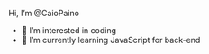   Hi, I’m @CaioPaino
- 👀 I’m interested in coding
- 🌱 I’m currently learning JavaScript for back-end
